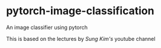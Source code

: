 # pytorch-image-classification
An image classifier using pytorch

This is based on the lectures by *Sung Kim's* youtube channel
